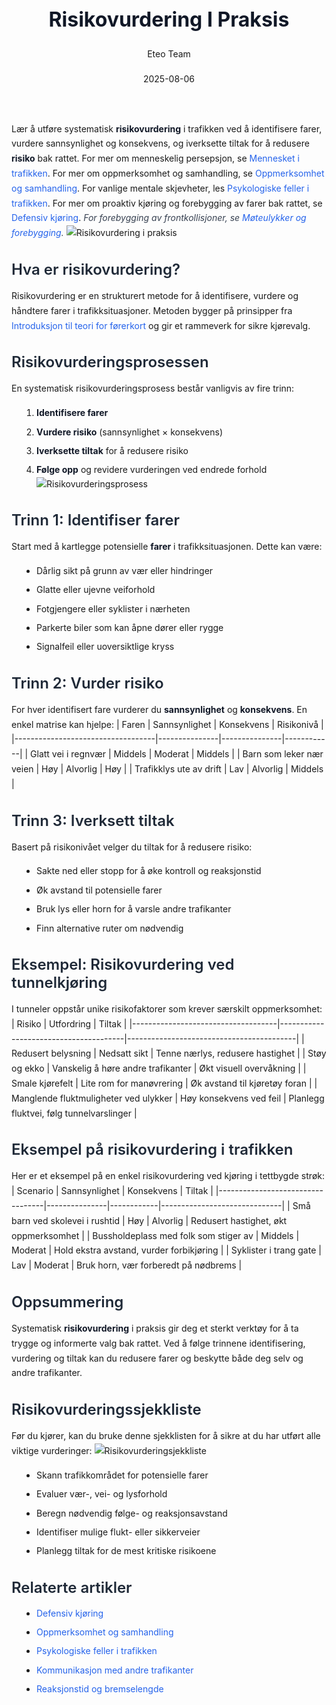 ﻿---
title: "Risikovurdering I Praksis"
date: 2025-08-06
draft: false
author: "Eteo Team"
description: "Guide to Risikovurdering I Praksis for Norwegian driving theory exam."
categories: ["Driving Theory"]
tags: ["driving", "theory", "safety"]
featured_image: "/blog/risikovurdering-i-praksis/risikovurdering-i-praksis-image.svg"
---
<style>
/* Base text styling */
.article-content {
  font-family: 'Inter', -apple-system, BlinkMacSystemFont, 'Segoe UI', Roboto, Oxygen, Ubuntu, Cantarell, 'Open Sans', 'Helvetica Neue', sans-serif;
  line-height: 1.6;
  color: #1f2937;
  font-size: 16px;
}
/* Headers */
h1 {
  font-size: 2rem;
  font-weight: 700;
  margin: 2rem 0 1.5rem;
  color: #111827;
}
h2 {
  font-size: 1.5rem;
  font-weight: 600;
  margin: 2rem 0 1rem;
  color: #1f2937;
}
h3 {
  font-size: 1.25rem;
  font-weight: 600;
  margin: 1.5rem 0 0.75rem;
  color: #374151;
}
/* Paragraphs */
p {
  margin: 1rem 0;
  line-height: 1.7;
}
/* Lists */
ul, ol {
  margin: 1rem 0 1rem 1.5rem;
  padding-left: 1rem;
}
li {
  margin-bottom: 0.5rem;
  line-height: 1.6;
}
/* Bold and emphasis text */
strong, b {
  font-weight: 700 !important;
  color: #111827;
}
em, i {
  font-style: italic;
  color: #374151;
}
strong em, b i, em strong, i b {
  font-weight: 700 !important;
  font-style: italic;
  color: #111827;
}
/* Links */
a {
  color: #2563eb;
  text-decoration: none;
  transition: color 0.2s ease;
}
a:hover {
  color: #1d4ed8;
  text-decoration: underline;
}
/* Code blocks */
pre, code {
  font-family: 'SFMono-Regular', Consolas, 'Liberation Mono', Menlo, monospace;
  background-color: #f3f4f6;
  border-radius: 0.375rem;
  font-size: 0.875em;
}
pre {
  padding: 1rem;
  overflow-x: auto;
  margin: 1rem 0;
}
code {
  padding: 0.2em 0.4em;
}
/* Blockquotes */
blockquote {
  border-left: 4px solid #e5e7eb;
  margin: 1.5rem 0;
  padding: 0.75rem 1rem 0.75rem 1.5rem;
  background-color: #f9fafb;
  color: #4b5563;
  font-style: italic;
}
/* Tables */
table {
  margin: 1.5rem auto !important;
  border-collapse: collapse !important;
  width: 100% !important;
  max-width: 100%;
  box-shadow: 0 1px 3px rgba(0,0,0,0.1) !important;
  border-radius: 0.5rem !important;
  overflow: hidden !important;
  border: 1px solid #e5e7eb !important;
  display: table !important;
}
th, td {
  padding: 0.75rem 1.25rem !important;
  text-align: left !important;
  border: 1px solid #e5e7eb !important;
  vertical-align: top;
}
th {
  background-color: #f9fafb !important;
  font-weight: 600 !important;
  color: #111827 !important;
  text-transform: uppercase !important;
  font-size: 0.75rem !important;
  letter-spacing: 0.05em !important;
}
tr:nth-child(even) {
  background-color: #f9fafb !important;
}
tr:hover {
  background-color: #f3f4f6 !important;
}
/* Responsive adjustments */
@media (max-width: 768px) {
  .article-content {
    font-size: 15px;
  }
  h1 { font-size: 1.75rem; }
  h2 { font-size: 1.375rem; }
  h3 { font-size: 1.125rem; }
  table {
    display: block !important;
    overflow-x: auto !important;
    -webkit-overflow-scrolling: touch;
  }
}
</style>
Lær å utføre systematisk **risikovurdering** i trafikken ved å identifisere farer, vurdere sannsynlighet og konsekvens, og iverksette tiltak for å redusere **risiko** bak rattet.
For mer om menneskelig persepsjon, se [Mennesket i trafikken](/blogs/teori/mennesket-i-trafikken "Mennesket i trafikken - Faktorer som påvirker kjøring"). For mer om oppmerksomhet og samhandling, se [Oppmerksomhet og samhandling](/blogs/teori/oppmerksomhet-og-samhandling "Oppmerksomhet og samhandling - Fokus og samarbeid i trafikken"). For vanlige mentale skjevheter, les [Psykologiske feller i trafikken](/blogs/teori/psykologiske-feller-i-trafikken "Psykologiske feller i trafikken - Unngå mentale feller bak rattet").
For mer om proaktiv kjøring og forebygging av farer bak rattet, se [Defensiv kjøring](/blogs/teori/defensiv-kjoring "Defensiv kjøring - Prinsipper og teknikker for trygg kjøring").
*For forebygging av frontkollisjoner, se [Møteulykker og forebygging](/blogs/teori/moteulykker-og-forebygging "Møteulykker og forebygging - Forebygging av frontkollisjoner i trafikken").*
![Risikovurdering i praksis](/blog/risikovurdering-i-praksis/risikovurdering-i-praksis-image.svg)
## Hva er risikovurdering?
Risikovurdering er en strukturert metode for å identifisere, vurdere og håndtere farer i trafikksituasjoner. Metoden bygger på prinsipper fra [Introduksjon til teori for førerkort](/blogs/teori/introduksjon-til-teori-for-forerkort "Introduksjon til teori for førerkort - Grunnleggende konsepter") og gir et rammeverk for sikre kjørevalg.
## Risikovurderingsprosessen
En systematisk risikovurderingsprosess består vanligvis av fire trinn:
1. **Identifisere farer**
2. **Vurdere risiko** (sannsynlighet × konsekvens)
3. **Iverksette tiltak** for å redusere risiko
4. **Følge opp** og revidere vurderingen ved endrede forhold
![Risikovurderingsprosess](/blog/risikovurdering-i-praksis/risikovurdering-prosess.svg)
## Trinn 1: Identifiser farer
Start med å kartlegge potensielle **farer** i trafikksituasjonen. Dette kan være:
* Dårlig sikt på grunn av vær eller hindringer
* Glatte eller ujevne veiforhold
* Fotgjengere eller syklister i nærheten
* Parkerte biler som kan åpne dører eller rygge
* Signalfeil eller uoversiktlige kryss
## Trinn 2: Vurder risiko
For hver identifisert fare vurderer du **sannsynlighet** og **konsekvens**. En enkel matrise kan hjelpe:
| Faren                             | Sannsynlighet | Konsekvens    | Risikonivå |
|-----------------------------------|---------------|---------------|------------|
| Glatt vei i regnvær               | Middels       | Moderat       | Middels    |
| Barn som leker nær veien          | Høy           | Alvorlig      | Høy        |
| Trafikklys ute av drift           | Lav           | Alvorlig      | Middels    |
## Trinn 3: Iverksett tiltak
Basert på risikonivået velger du tiltak for å redusere risiko:
* Sakte ned eller stopp for å øke kontroll og reaksjonstid
* Øk avstand til potensielle farer
* Bruk lys eller horn for å varsle andre trafikanter
* Finn alternative ruter om nødvendig
## Eksempel: Risikovurdering ved tunnelkjøring
I tunneler oppstår unike risikofaktorer som krever særskilt oppmerksomhet:
| Risiko                             | Utfordring                            | Tiltak                                   |
|------------------------------------|---------------------------------------|------------------------------------------|
| Redusert belysning                 | Nedsatt sikt                          | Tenne nærlys, redusere hastighet         |
| Støy og ekko                       | Vanskelig å høre andre trafikanter    | Økt visuell overvåkning                  |
| Smale kjørefelt                    | Lite rom for manøvrering              | Øk avstand til kjøretøy foran            |
| Manglende fluktmuligheter ved ulykker | Høy konsekvens ved feil          | Planlegg fluktvei, følg tunnelvarslinger |
## Eksempel på risikovurdering i trafikken
Her er et eksempel på en enkel risikovurdering ved kjøring i tettbygde strøk:
| Scenario                         | Sannsynlighet | Konsekvens | Tiltak                       |
|----------------------------------|---------------|------------|------------------------------|
| Små barn ved skolevei i rushtid   | Høy           | Alvorlig   | Redusert hastighet, økt oppmerksomhet |
| Bussholdeplass med folk som stiger av | Middels    | Moderat    | Hold ekstra avstand, vurder forbikjøring  |
| Syklister i trang gate            | Lav           | Moderat    | Bruk horn, vær forberedt på nødbrems     |
## Oppsummering
Systematisk **risikovurdering** i praksis gir deg et sterkt verktøy for å ta trygge og informerte valg bak rattet. Ved å følge trinnene identifisering, vurdering og tiltak kan du redusere farer og beskytte både deg selv og andre trafikanter.
## Risikovurderingssjekkliste
Før du kjører, kan du bruke denne sjekklisten for å sikre at du har utført alle viktige vurderinger:
![Risikovurderingsjekkliste](/blog/risikovurdering-i-praksis/risikovurdering-checklist.svg)
* Skann trafikkområdet for potensielle farer  
* Evaluer vær-, vei- og lysforhold  
* Beregn nødvendig følge- og reaksjonsavstand  
* Identifiser mulige flukt- eller sikkerveier  
* Planlegg tiltak for de mest kritiske risikoene  
## Relaterte artikler
* [Defensiv kjøring](/blogs/teori/defensiv-kjoring "Defensiv kjøring - Prinsipper og teknikker for trygg kjøring")
* [Oppmerksomhet og samhandling](/blogs/teori/oppmerksomhet-og-samhandling "Oppmerksomhet og samhandling - Fokus og samarbeid i trafikken")
* [Psykologiske feller i trafikken](/blogs/teori/psykologiske-feller-i-trafikken "Psykologiske feller i trafikken - Unngå mentale feller bak rattet")
* [Kommunikasjon med andre trafikanter](/blogs/teori/kommunikasjon-med-andre-trafikanter "Kommunikasjon med andre trafikanter - Tydelige signaler og trygg trafikk")
* [Reaksjonstid og bremselengde](/blogs/teori/reaksjonstid-og-bremselengde "Reaksjonstid og bremselengde - Fundamentale konsepter for sikker kjøring")